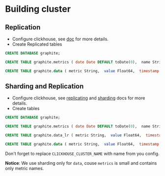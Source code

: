 Building cluster
================

Replication
-----------

- Configure clickhouse, see [doc](https://clickhouse.yandex/reference_en.html#Data_replication) for more details.
- Create Replicated tables

```sql
CREATE DATABASE graphite;

CREATE TABLE graphite.metrics ( date Date DEFAULT toDate(0),  name String,  level UInt16,  parent String,  updated DateTime DEFAULT now(),  status Enum8('SIMPLE' = 0, 'BAN' = 1, 'APPROVED' = 2, 'HIDDEN' = 3, 'AUTO_HIDDEN' = 4)) ENGINE = ENGINE = ReplicatedReplacingMergeTree('/clickhouse/tables/graphite.metrics', '{replica}', date, (level, parent, name), 1024, updated);

CREATE TABLE graphite.data ( metric String,  value Float64,  timestamp UInt32,  date Date,  updated UInt32) ENGINE = ReplicatedGraphiteMergeTree('/clickhouse/tables/graphite.data', '{replica}',date, (metric, timestamp), 8192, 'graphite_rollup');
```

Sharding and Replication
------------------------

- Configure clickhouse, see [replicating](https://clickhouse.yandex/reference_en.html#Data_replication) and [sharding](https://clickhouse.yandex/reference_en.html#Distributed) docs for more details.
- Create tables
```sql
CREATE DATABASE graphite;

CREATE TABLE graphite.metrics ( date Date DEFAULT toDate(0),  name String,  level UInt16,  parent String,  updated DateTime DEFAULT now(),  status Enum8('SIMPLE' = 0, 'BAN' = 1, 'APPROVED' = 2, 'HIDDEN' = 3, 'AUTO_HIDDEN' = 4)) ENGINE = ENGINE = ReplicatedReplacingMergeTree('/clickhouse/tables/single/graphite.metrics', '{replica}', date, (level, parent, name), 1024, updated);

CREATE TABLE graphite.data_lr ( metric String,  value Float64,  timestamp UInt32,  date Date,  updated UInt32) ENGINE = ReplicatedGraphiteMergeTree('/clickhouse/tables/{shard}/graphite.data_lr', '{replica}', date, (metric, timestamp), 8192, 'graphite_rollup')

CREATE TABLE graphite.data ( metric String,  value Float64,  timestamp UInt32,  date Date,  updated UInt32) ENGINE Distributed(CLICKHOUSE_CLUSTER_NAME, 'graphite', 'data_lr', sipHash64(name))
```

Don't forget to replace ```CLICKHOUSE_CLUSTER_NAME``` with name from you config.

**Notice**: We use sharding only for ```data```, couse ```metrics``` is small and contains only metric names.